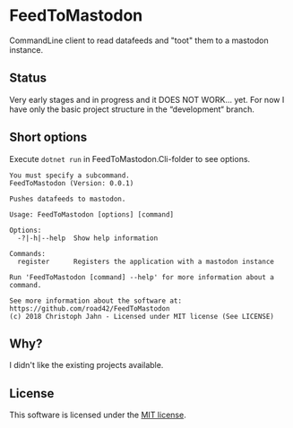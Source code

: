 # FeedToMastodon

CommandLine client to read datafeeds and "toot" them to a mastodon instance.

## Status

Very early stages and in progress and it DOES NOT WORK... yet.
For now I have only the basic project structure in the “development“
branch. 

## Short options

Execute `dotnet run` in FeedToMastodon.Cli-folder to see
options.

```
You must specify a subcommand.
FeedToMastodon (Version: 0.0.1)

Pushes datafeeds to mastodon.

Usage: FeedToMastodon [options] [command]

Options:
  -?|-h|--help  Show help information

Commands:
  register      Registers the application with a mastodon instance

Run 'FeedToMastodon [command] --help' for more information about a command.

See more information about the software at: https://github.com/road42/FeedToMastodon
(c) 2018 Christoph Jahn - Licensed under MIT license (See LICENSE)
```

## Why?

I didn't like the existing projects available.

## License

This software is licensed under the [MIT license](LICENSE).
